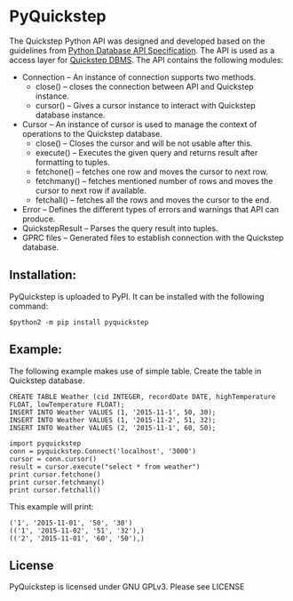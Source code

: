# PyQuickstep  
The Quickstep Python API was designed and developed based on the guidelines from [Python Database API Specification](https://www.python.org/dev/peps/pep-0249/). The API is used as a access layer for [Quickstep DBMS](https://github.com/apache/incubator-quickstep). The API contains the following modules:

* Connection – An instance of connection supports two methods.
    *	close() – closes the connection between API and Quickstep instance.
    *	cursor() – Gives a cursor instance to interact with Quickstep database instance.
* Cursor – An instance of cursor is used to manage the context of operations to the Quickstep database.
    *	close() – Closes the cursor and will be not usable after this.
    *	execute() – Executes the given query and returns result after formatting to tuples.
    *	fetchone() – fetches one row and moves the cursor to next row.
    *   fetchmany() – fetches mentioned number of rows and moves the cursor to next    row if available.
    *	fetchall() – fetches all the rows and moves the cursor to the end.
* Error – Defines the different types of errors and warnings that API can produce.
* QuickstepResult – Parses the query result into tuples.
* GPRC files – Generated files to establish connection with the Quickstep database.

## Installation:  

PyQuickstep is uploaded to PyPI.
It can be installed with the following command:

`$python2 -m pip install pyquickstep`


## Example:  

The following example makes use of simple table. Create the table in Quickstep database.

```
CREATE TABLE Weather (cid INTEGER, recordDate DATE, highTemperature FLOAT, lowTemperature FLOAT);  
INSERT INTO Weather VALUES (1, '2015-11-1', 50, 30);     
INSERT INTO Weather VALUES (1, '2015-11-2', 51, 32);    
INSERT INTO Weather VALUES (2, '2015-11-1', 60, 50);
```  

```
import pyquickstep  
conn = pyquickstep.Connect('localhost', '3000')  
cursor = conn.cursor()  
result = cursor.execute("select * from weather")  
print cursor.fetchone()
print cursor.fetchmany()
print cursor.fetchall()
```

This example will print:  
```
('1', '2015-11-01', '50', '30')  
(('1', '2015-11-02', '51', '32'),)  
(('2', '2015-11-01', '60', '50'),)  
```

## License  

PyQuickstep is licensed under GNU GPLv3. Please see LICENSE
